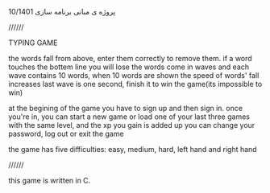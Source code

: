 پروژه ی مبانی برنامه سازی
10/1401

//////

TYPING GAME

the words fall from above, enter them correctly to remove them.
if a word touches the bottem line you will lose
the words come in waves and each wave contains 10 words, when 10 words are shown the speed of words' fall increases
last wave is one second, finish it to win the game(its impossible to win)

at the begining of the game you have to sign up and then sign in.
once you're in, you can start a new game or load one of your last three games with the same level, and the xp you gain is added up
you can change your password, log out or exit the game

the game has five difficulties: easy, medium, hard, left hand and right hand

//////

this game is written in C.
